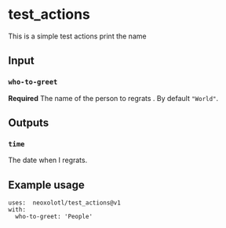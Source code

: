 # test_actions
This is a simple test actions print the name 

## Input 

### `who-to-greet`

**Required** The name of the person to regrats . By default `"World"`.

## Outputs

### `time` 

The date when I regrats. 

## Example usage 

````
uses:  neoxolotl/test_actions@v1
with: 
  who-to-greet: 'People' 
```` 
